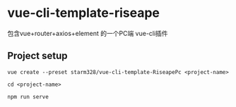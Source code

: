 <!--
 * @Descripttion: 
 * @version: 0.1.0
 * @Author: starmbest@qq.com
 * @Date: 2021-01-20 16:12:50
 * @LastEditors: starm
 * @LastEditTime: 2021-01-20 16:20:37
-->
# vue-cli-template-riseape

包含vue+router+axios+element 的一个PC端 vue-cli插件

## Project setup
```
vue create --preset starm328/vue-cli-template-RiseapePc <project-name>
```

```
cd <project-name>
```

```
npm run serve
```
